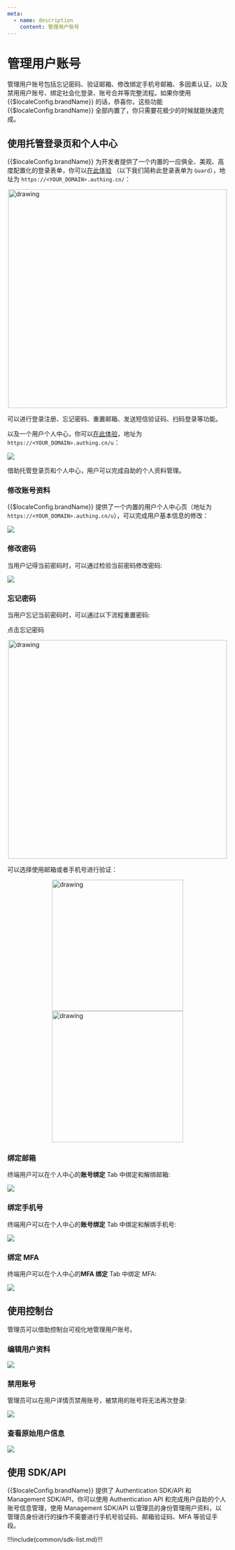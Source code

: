 ```yaml
---
meta:
  - name: description
    content: 管理用户账号
---
```


# 管理用户账号

管理用户账号包括忘记密码、验证邮箱、修改绑定手机号邮箱、多因素认证，以及禁用用户账号、绑定社会化登录、账号合并等完整流程。如果你使用 {{$localeConfig.brandName}} 的话，恭喜你，这些功能 {{$localeConfig.brandName}} 全部内置了，你只需要花极少的时候就能快速完成。

## 使用托管登录页和个人中心

{{$localeConfig.brandName}} 为开发者提供了一个内置的一应俱全、美观、高度配置化的登录表单，你可以[在此体验](https://sample-sso.authing.cn/) （以下我们简称此登录表单为 `Guard`），地址为 `https://<YOUR_DOMAIN>.authing.cn/`：

<img src="https://cdn.authing.cn/blog/20201019174920.png" alt="drawing" height="500" style="display:block;margin: 0 auto;"/>

可以进行登录注册、忘记密码、重置邮箱、发送短信验证码、扫码登录等功能。

以及一个用户个人中心，你可以[在此体验](https://sample-sso.authing.cn/u)，地址为 `https://<YOUR_DOMAIN>.authing.cn/u`：

![](https://cdn.authing.cn/blog/20201019175127.png)

借助托管登录页和个人中心，用户可以完成自助的个人资料管理。

### 修改账号资料

{{$localeConfig.brandName}} 提供了一个内置的用户个人中心页（地址为 `https://<YOUR_DOMAIN>.authing.cn/u`），可以完成用户基本信息的修改：

![](https://cdn.authing.cn/blog/20201019175127.png)

### 修改密码

当用户记得当前密码时，可以通过检验当前密码修改密码:

![](https://cdn.authing.cn/blog/20201019181257.png)

### 忘记密码

当用户忘记当前密码时，可以通过以下流程重置密码:

点击忘记密码

<img src="https://cdn.authing.cn/blog/20201019181634.png" alt="drawing" height="500" style="display:block;margin: 0 auto;"/>

可以选择使用邮箱或者手机号进行验证：

<img src="https://cdn.authing.cn/blog/20201019193540.png" alt="drawing" height="300" style="display:block;margin: 0 auto;"/>

<img src="https://cdn.authing.cn/blog/20201019193845.png" alt="drawing" height="300" style="display:block;margin: 0 auto;"/>

### 绑定邮箱

终端用户可以在个人中心的**账号绑定** Tab 中绑定和解绑邮箱:

![](https://cdn.authing.cn/blog/20201019200112.png)

### 绑定手机号

终端用户可以在个人中心的**账号绑定** Tab 中绑定和解绑手机号:

![](https://cdn.authing.cn/blog/20201019200112.png)

### 绑定 MFA

终端用户可以在个人中心的**MFA 绑定** Tab 中绑定 MFA:

![](https://cdn.authing.cn/blog/20201019200549.png)

## 使用控制台

管理员可以借助控制台可视化地管理用户账号。

### 编辑用户资料

![](./images/Xnip2021-02-26_11-53-07.png)

### 禁用账号

管理员可以在用户详情页禁用账号，被禁用的账号将无法再次登录:

![](https://cdn.authing.cn/blog/20201019200707.png)

### 查看原始用户信息

![](./images/Xnip2021-02-26_11-53-56.png)

## 使用 SDK/API

{{$localeConfig.brandName}} 提供了 Authentication SDK/API 和 Management SDK/API，你可以使用 Authentication API 和完成用户自助的个人账号信息管理，使用 Management SDK/API 以管理员的身份管理用户资料，以管理员身份进行的操作不需要进行手机号验证码、邮箱验证码、MFA 等验证手段。

!!!include(common/sdk-list.md)!!!
